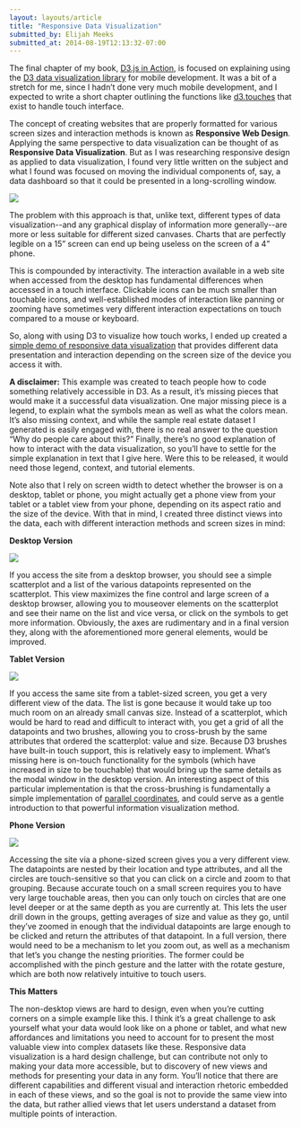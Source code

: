 ```yaml
---
layout: layouts/article
title: "Responsive Data Visualization"
submitted_by: Elijah Meeks
submitted_at: 2014-08-19T12:13:32-07:00
---
```


The final chapter of my book, [D3.js in Action](http://manning.com/meeks/), is focused on explaining using the [D3 data visualization library](http://d3js.org) for mobile development. It was a bit of a stretch for me, since I hadn’t done very much mobile development, and I expected to write a short chapter outlining the functions like [d3.touches](https://github.com/mbostock/d3/wiki/Selections#d3_touches) that exist to handle touch interface.





The concept of creating websites that are properly formatted for various screen sizes and interaction methods is known as **Responsive Web Design**. Applying the same perspective to data visualization can be thought of as **Responsive Data Visualization**. But as I was researching responsive design as applied to data visualization, I found very little written on the subject and what I found was focused on moving the individual components of, say, a data dashboard so that it could be presented in a long-scrolling window.





![](../post-images/ch12_design1.png)





The problem with this approach is that, unlike text, different types of data visualization--and any graphical display of information more generally--are more or less suitable for different sized canvases. Charts that are perfectly legible on a 15” screen can end up being useless on the screen of a 4” phone.


This is compounded by interactivity. The interaction available in a web site when accessed from the desktop has fundamental differences when accessed in a touch interface. Clickable icons can be much smaller than touchable icons, and well-established modes of interaction like panning or zooming have sometimes very different interaction expectations on touch compared to a mouse or keyboard.


So, along with using D3 to visualize how touch works, I ended up created a [simple demo of responsive data visualization](http://emeeks.github.io/d3mobile/) that provides different data presentation and interaction depending on the screen size of the device you access it with.


**A disclaimer:** This example was created to teach people how to code something relatively accessible in D3. As a result, it’s missing pieces that would make it a successful data visualization. One major missing piece is a legend, to explain what the symbols mean as well as what the colors mean. It’s also missing context, and while the sample real estate dataset I generated is easily engaged with, there is no real answer to the question “Why do people care about this?” Finally, there’s no good explanation of how to interact with the data visualization, so you’ll have to settle for the simple explanation in text that I give here. Were this to be released, it would need those legend, context, and tutorial elements.


Note also that I rely on screen width to detect whether the browser is on a desktop, tablet or phone, you might actually get a phone view from your tablet or a tablet view from your phone, depending on its aspect ratio and the size of the device. With that in mind, I created three distinct views into the data, each with different interaction methods and screen sizes in mind:


**Desktop Version**


![](../post-images/ch12_desktop1.png)


If you access the site from a desktop browser, you should see a simple scatterplot and a list of the various datapoints represented on the scatterplot. This view maximizes the fine control and large screen of a desktop browser, allowing you to mouseover elements on the scatterplot and see their name on the list and vice versa, or click on the symbols to get more information. Obviously, the axes are rudimentary and in a final version they, along with the aforementioned more general elements, would be improved.





**Tablet Version**


![](../post-images/ch12_tablet2.png)


If you access the same site from a tablet-sized screen, you get a very different view of the data. The list is gone because it would take up too much room on an already small canvas size. Instead of a scatterplot, which would be hard to read and difficult to interact with, you get a grid of all the datapoints and two brushes, allowing you to cross-brush by the same attributes that ordered the scatterplot: value and size. Because D3 brushes have built-in touch support, this is relatively easy to implement. What’s missing here is on-touch functionality for the symbols (which have increased in size to be touchable) that would bring up the same details as the modal window in the desktop version. An interesting aspect of this particular implementation is that the cross-brushing is fundamentally a simple implementation of [parallel coordinates](http://exposedata.com/parallel/), and could serve as a gentle introduction to that powerful information visualization method.





**Phone Version**


![](../post-images/ch12_phone1.png)





Accessing the site via a phone-sized screen gives you a very different view. The datapoints are nested by their location and type attributes, and all the circles are touch-sensitive so that you can click on a circle and zoom to that grouping. Because accurate touch on a small screen requires you to have very large touchable areas, then you can only touch on circles that are one level deeper or at the same depth as you are currently at. This lets the user drill down in the groups, getting averages of size and value as they go, until they’ve zoomed in enough that the individual datapoints are large enough to be clicked and return the attributes of that datapoint. In a full version, there would need to be a mechanism to let you zoom out, as well as a mechanism that let’s you change the nesting priorities. The former could be accomplished with the pinch gesture and the latter with the rotate gesture, which are both now relatively intuitive to touch users.





**This Matters**


The non-desktop views are hard to design, even when you’re cutting corners on a simple example like this. I think it’s a great challenge to ask yourself what your data would look like on a phone or tablet, and what new affordances and limitations you need to account for to present the most valuable view into complex datasets like these. Responsive data visualization is a hard design challenge, but can contribute not only to making your data more accessible, but to discovery of new views and methods for presenting your data in any form. You’ll notice that there are different capabilities and different visual and interaction rhetoric embedded in each of these views, and so the goal is not to provide the same view into the data, but rather allied views that let users understand a dataset from multiple points of interaction.



